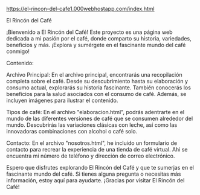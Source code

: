 https://el-rincon-del-cafe1.000webhostapp.com/index.html

El Rincón del Café


¡Bienvenido a El Rincón del Café! Este proyecto es una página web dedicada a mi pasión por el café, donde comparto su historia, variedades, beneficios y más. ¡Explora y sumérgete en el fascinante mundo del café conmigo!

Contenido:

Archivo Principal: En el archivo principal, encontrarás una recopilación completa sobre el café. Desde su descubrimiento hasta su elaboración y consumo actual, explorarás su historia fascinante. También conocerás los beneficios para la salud asociados con el consumo de café. Además, se incluyen imágenes para ilustrar el contenido.


Tipos de café: En el archivo "elaboracion.html", podrás adentrarte en el mundo de las diferentes versiones de café que se consumen alrededor del mundo. Descubrirás las variaciones clásicas con leche, así como las innovadoras combinaciones con alcohol o café solo.


Contacto:  En el archivo "nosotros.html", he incluido un formulario de contacto para recrear la experiencia de una tienda de café virtual. Ahi se encuentra mi número de teléfono y dirección de correo electrónico.

Espero que disfrutes explorando El Rincón del Café y que te sumerjas en el fascinante mundo del café. Si tienes alguna pregunta o necesitas más información, estoy aquí para ayudarte. ¡Gracias por visitar El Rincón del Café!

